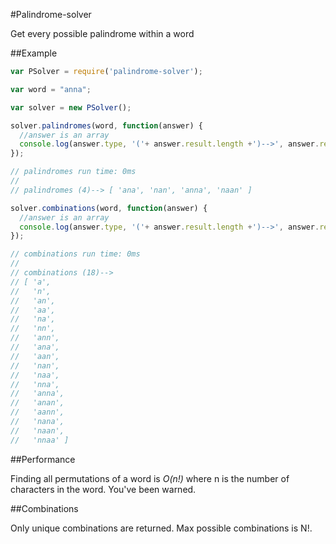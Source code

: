 #Palindrome-solver

Get every possible palindrome within a word

##Example
```javascript
var PSolver = require('palindrome-solver');

var word = "anna";

var solver = new PSolver();

solver.palindromes(word, function(answer) {
  //answer is an array
  console.log(answer.type, '('+ answer.result.length +')-->', answer.result);
});

// palindromes run time: 0ms
//
// palindromes (4)--> [ 'ana', 'nan', 'anna', 'naan' ]

solver.combinations(word, function(answer) {
  //answer is an array
  console.log(answer.type, '('+ answer.result.length +')-->', answer.result);
});

// combinations run time: 0ms
//
// combinations (18)-->
// [ 'a',
//   'n',
//   'an',
//   'aa',
//   'na',
//   'nn',
//   'ann',
//   'ana',
//   'aan',
//   'nan',
//   'naa',
//   'nna',
//   'anna',
//   'anan',
//   'aann',
//   'nana',
//   'naan',
//   'nnaa' ]


```
##Performance

Finding all permutations of a word is *O(n!)* where n is the number of characters in the word.  You've been warned.

##Combinations

Only unique combinations are returned.  Max possible combinations is N!.
